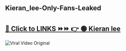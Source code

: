 
 ## Kieran_lee-Only-Fans-Leaked

# <h2><a href="https://clipsfans.com/Kieran_lee&ref=git">🔗 Click to LINKS ⏩⏩ 👉 🟢 Kieran lee </a></h2>

<a href="https://clipsfans.com/Kieran_lee&ref=git" rel="nofollow" data-target="animated-image.originalLink"><img src="https://i.ibb.co.com/xMMVF88/686577567.gif" alt="Viral Video Original" style="max-width: 100%; display: inline-block;" data-target="animated-image.originalImage"></a>
